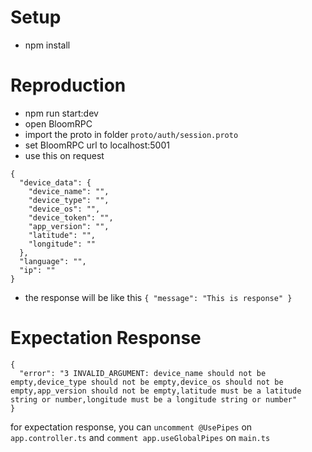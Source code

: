 # Setup
- npm install

# Reproduction
- npm run start:dev
- open BloomRPC
- import the proto in folder `proto/auth/session.proto`
- set BloomRPC url to localhost:5001
- use this on request
```
{
  "device_data": {
    "device_name": "",
    "device_type": "",
    "device_os": "",
    "device_token": "",
    "app_version": "",
    "latitude": "",
    "longitude": ""
  },
  "language": "",
  "ip": ""
}
```
- the response will be like this
`
{
  "message": "This is response"
}
`

# Expectation Response
```
{
  "error": "3 INVALID_ARGUMENT: device_name should not be empty,device_type should not be empty,device_os should not be empty,app_version should not be empty,latitude must be a latitude string or number,longitude must be a longitude string or number"
}
```
for expectation response, you can `uncomment @UsePipes` on `app.controller.ts` and `comment app.useGlobalPipes` on `main.ts`